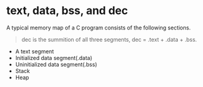 # text, data, bss, and dec

A typical memory map of a C program consists of the following sections.

> dec is the summition of all three segments, dec = .text + .data + .bss.

- A text segment
- Initialized data segment(.data)
- Uninitialized data segment(.bss)
- Stack
- Heap
